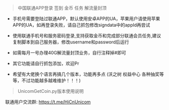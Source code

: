 > 中国联通APP登录 签到 金币 任务 解流量封顶
  
* 手机号需要登陆过联通APP，默认使用安卓APP的UA，苹果用户请使用苹果APP的UA，如再登录失败，请自己抓包修改signdata中的appId再尝试
  
* 使用联通手机号和服务密码登录,支持获取金币和完成部分联通会员任务,建议复制脚本到自己服务器，修改username和password后运行
  
* 如需每月一号办理40G解流量封顶业务，自行注释掉#即可

* 其它功能请自行抓包添加，欢迎Pr

* 希望有大佬换个语言再搞几个版本，功能再多点  (沃之树 权益中心 各种抽奖等等，不过功能越多越难维护！！！)  
> UnicomGetCoin.py版本使用说明  
  
联通用户交流群:  https://t.me/HiCnUnicom  


